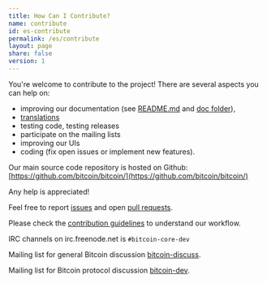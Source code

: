 ```yaml
---
title: How Can I Contribute?
name: contribute
id: es-contribute
permalink: /es/contribute
layout: page
share: false
version: 1
---
```


You're welcome to contribute to the project! There are several aspects you can help on:

  - improving our documentation (see [README.md][1] and [doc folder][2]),
  - [translations][3]
  - testing code, testing releases
  - participate on the mailing lists
  - improving our UIs
  - coding (fix open issues or implement new features).

Our main source code repository is hosted on Github: [https://github.com/bitcoin/bitcoin/](https://github.com/bitcoin/bitcoin/)

Any help is appreciated!

Feel free to report [issues][4] and open [pull requests][5].

Please check the [contribution guidelines][6] to understand our workflow.

IRC channels on irc.freenode.net is `#bitcoin-core-dev`

Mailing list for general Bitcoin discussion [bitcoin-discuss][7].

Mailing list for Bitcoin protocol discussion [bitcoin-dev][8].

[1]: https://github.com/bitcoin/bitcoin/blob/master/README.md
[2]: https://github.com/bitcoin/bitcoin/tree/master/doc
[3]: https://github.com/bitcoin/bitcoin/blob/master/doc/translation_process.md
[4]: https://github.com/bitcoin/bitcoin/issues
[5]: https://github.com/bitcoin/bitcoin/pulls
[6]: https://github.com/bitcoin/bitcoin/blob/master/CONTRIBUTING.md
[7]: http://lists.linuxfoundation.org/mailman/listinfo/bitcoin-discuss
[8]: http://lists.linuxfoundation.org/mailman/listinfo/bitcoin-dev


